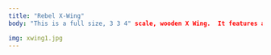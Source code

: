 ```yaml
---
title: "Rebel X-Wing"
body: "This is a full size, 3 3 4" scale, wooden X Wing.  It features a hinged canopy, pulley operated wings, and a back door."

img: xwing1.jpg
---
```

